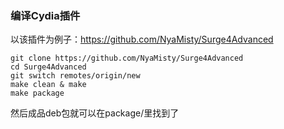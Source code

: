 ### 编译Cydia插件



以该插件为例子：https://github.com/NyaMisty/Surge4Advanced

```
git clone https://github.com/NyaMisty/Surge4Advanced
cd Surge4Advanced
git switch remotes/origin/new
make clean & make
make package
```

然后成品deb包就可以在package/里找到了





